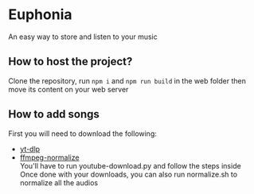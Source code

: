 # Euphonia
An easy way to store and listen to your music

## How to host the project?
Clone the repository, run `npm i` and `npm run build` in the web folder then move its content on your web server

## How to add songs
First you will need to download the following:
 - [yt-dlp](https://github.com/yt-dlp/yt-dlp)
 - [ffmpeg-normalize](https://github.com/slhck/ffmpeg-normalize) \
You'll have to run youtube-download.py and follow the steps inside \
Once done with your downloads, you can also run normalize.sh to normalize all the audios
